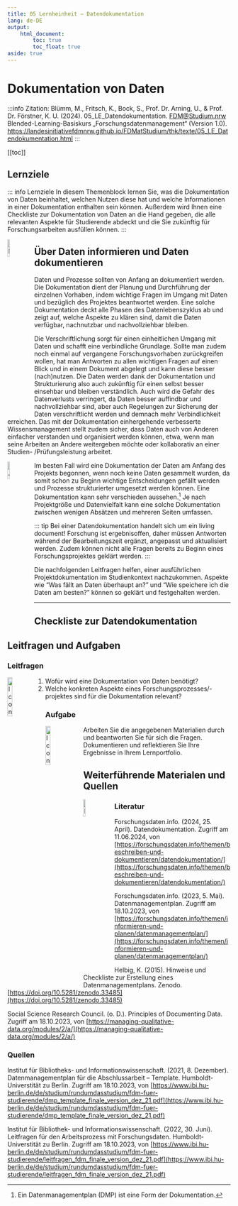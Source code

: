```yaml
---
title: 05 Lernheinheit – Datendokumentation
lang: de-DE
output: 
    html_document: 
        toc: true
        toc_float: true
aside: true
---
```


# Dokumentation von Daten

:::info Zitation:
Blümm, M., Fritsch, K., Bock, S., Prof. Dr. Arning, U., & Prof. Dr. Förstner, K. U. (2024). 05_LE_Datendokumentation. FDM@Studium.nrw Blended-Learning-Basiskurs „Forschungsdatenmanagement“ (Version 1.0). <https://landesinitiativefdmnrw.github.io/FDMatStudium/thk/texte/05_LE_Datendokumentation.html>
:::

[[toc]]

## Lernziele

::: info Lernziele
In diesem Themenblock lernen Sie, was die Dokumentation von Daten beinhaltet, welchen Nutzen
diese hat und welche Informationen in einer Dokumentation enthalten sein können. Außerdem wird
Ihnen eine Checkliste zur Dokumentation von Daten an die Hand gegeben, die alle relevanten
Aspekte für Studierende abdeckt und die Sie zukünftig für Forschungsarbeiten ausfüllen
können.
:::

<!-- Video von Medienagentur einfügen -->

<img src="/medien/icons/0010_THK_DMP_Dokumentation.svg?autoSizes=true"
     alt="Icon_DMP_Dokumentation"
     style="float: left; margin-right: 10px; width: 10%;" />

## Über Daten informieren und Daten dokumentieren

Daten und Prozesse sollten von Anfang an dokumentiert werden. Die Dokumentation dient der
Planung und Durchführung der einzelnen Vorhaben, indem wichtige Fragen im Umgang mit Daten
und bezüglich des Projektes beantwortet werden. Eine solche Dokumentation deckt alle Phasen des
Datenlebenszyklus ab und zeigt auf, welche Aspekte zu klären sind, damit die Daten verfügbar,
nachnutzbar und nachvollziehbar bleiben.

<!-- interaktiver DMP, wenn von Medienagentur erstellt, einfügen -->

Die Verschriftlichung sorgt für einen einheitlichen Umgang mit Daten und schafft eine verbindliche
Grundlage. Sollte man zudem noch einmal auf vergangene Forschungsvorhaben zurückgreifen
wollen, hat man Antworten zu allen wichtigen Fragen auf einen Blick und in einem Dokument abgelegt
und kann diese besser (nach)nutzen. Die Daten werden dank der Dokumentation und Strukturierung
also auch zukünftig für einen selbst besser einsehbar und bleiben verständlich. Auch wird die Gefahr
des Datenverlusts verringert, da Daten besser auffindbar und nachvollziehbar sind, aber auch
Regelungen zur Sicherung der Daten verschriftlicht werden und demnach mehr Verbindlichkeit
erreichen. Das mit der Dokumentation einhergehende verbesserte Wissensmanagement stellt zudem
sicher, dass Daten auch von Anderen einfacher verstanden und organisiert werden können, etwa,
wenn man seine Arbeiten an Andere weitergeben möchte oder kollaborativ an einer Studien-
/Prüfungsleistung arbeitet.

<img src="/medien/abbildungen/0050_THK_Kollaboratives_Arbeiten.svg?autoSizes=true"
     alt="Abbildung_Kollaboratives_Arbeiten"
     style="float: left; margin-right: 10px; width: 10%;" />

Im besten Fall wird eine Dokumentation der Daten am Anfang des Projekts begonnen, wenn noch
keine Daten gesammelt wurden, da somit schon zu Beginn wichtige Entscheidungen gefällt werden
und Prozesse strukturierter umgesetzt werden können. Eine Dokumentation kann sehr verschieden
aussehen.[^1] Je nach Projektgröße und Datenvielfalt kann eine solche Dokumentation zwischen
wenigen Absätzen und mehreren Seiten umfassen.

::: tip
Bei einer Datendokumentation handelt sich um ein living document! Forschung ist ergebnisoffen, daher müssen
Antworten während der Bearbeitungszeit ergänzt, angepasst und aktualisiert werden. Zudem können nicht alle Fragen bereits zu Beginn eines Forschungsprojektes geklärt werden.
:::

Die nachfolgenden Leitfragen helfen, einer ausführlichen Projektdokumentation im Studienkontext
nachzukommen. Aspekte wie “Was fällt an Daten überhaupt an?” und “Wie speichere ich die Daten
am besten?” können so geklärt und festgehalten werden.

---
[^1]: Ein Datenmanagementplan (DMP) ist eine Form der Dokumentation.

## Checkliste zur Datendokumentation

<!-- Die Checkliste zur Datendokumentation finden Sie unter folgendem Link als herunterladbare Datei. -->

## Leitfragen und Aufgaben

### Leitfragen

<img src="/medien/icons/0025_THK_Fragezeichen.svg?autoSizes=true"
     alt="Icon_Fragezeichen"
     style="float: left; margin-right: 10px; width: 15%;" />

1. Wofür wird eine Dokumentation von Daten benötigt?
2. Welche konkreten Aspekte eines Forschungsprozesses/-projektes sind für die Dokumentation
    relevant?

### Aufgabe

<img src="/medien/icons/0034_THK_Aufgabe.svg?autoSizes=true"
     alt="Icon_Aufgabe"
     style="float: left; margin-right: 10px; width: 15%;" />

Arbeiten Sie die angegebenen Materialien durch und beantworten Sie für sich die Fragen.
Dokumentieren und reflektieren Sie Ihre Ergebnisse in Ihrem Lernportfolio.

## Weiterführende Materialen und Quellen

<img src="/medien/icons/G-0044_BUW_Icon_Findability.svg?autoSizes=true"
     alt="Icon_Findability"
     style="float: left; margin-right: 20px; width: 10%;" />

### Literatur

Forschungsdaten.info. (2024, 25. April). Datendokumentation. Zugriff am 11.06.2024, von
[https://forschungsdaten.info/themen/beschreiben-und-dokumentieren/datendokumentation/](https://forschungsdaten.info/themen/beschreiben-und-dokumentieren/datendokumentation/)

Forschungsdaten.info. (2023, 5. Mai). Datenmanagementplan. Zugriff am 18.10.2023, von [https://forschungsdaten.info/themen/informieren-und-planen/datenmanagementplan/](https://forschungsdaten.info/themen/informieren-und-planen/datenmanagementplan/)

Helbig, K. (2015). Hinweise und Checkliste zur Erstellung eines Datenmanagementplans. Zenodo.
[https://doi.org/10.5281/zenodo.33485](https://doi.org/10.5281/zenodo.33485)

Social Science Research Council. (o. D.). Principles of Documenting Data. Zugriff am 18.10.2023, von
[https://managing-qualitative-data.org/modules/2/a/](https://managing-qualitative-data.org/modules/2/a/)

### Quellen

Institut für Bibliotheks- und Informationswissenschaft. (2021, 8. Dezember). Datenmanagementplan
für die Abschlussarbeit _–_ Template. Humboldt-Universtität zu Berlin. Zugriff am 18.10.2023, von
[https://www.ibi.hu-berlin.de/de/studium/rundumdasstudium/fdm-fuer-studierende/dmp_template_finale_version_dez_21.pdf](https://www.ibi.hu-berlin.de/de/studium/rundumdasstudium/fdm-fuer-studierende/dmp_template_finale_version_dez_21.pdf)

Institut für Bibliothek- und Informationswissenschaft. (2022, 30. Juni). Leitfragen für den
Arbeitsprozess mit Forschungsdaten. Humboldt-Universtität zu Berlin. Zugriff am 18.10.2023, von
[https://www.ibi.hu-berlin.de/de/studium/rundumdasstudium/fdm-fuer-studierende/leitfragen_fdm_finale_version_dez_21.pdf](https://www.ibi.hu-berlin.de/de/studium/rundumdasstudium/fdm-fuer-studierende/leitfragen_fdm_finale_version_dez_21.pdf)
